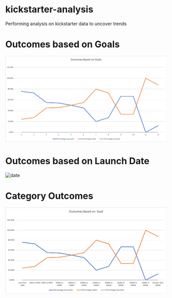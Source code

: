 # kickstarter-analysis
Performing analysis on kickstarter data to uncover trends

# Outcomes based on Goals 
![goals](Outcomes%20Based%20on%20Goals.png) 

# Outcomes based on Launch Date
![date]("Outcomes%20Based%20on%20Launch%20Date.png)	

# Category Outcomes
![parent](Parent%20Category%20Outcomes.png)
